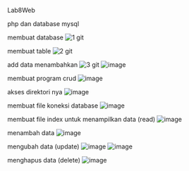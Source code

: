 Lab8Web

php dan database mysql

membuat database
![1 git](https://github.com/user-attachments/assets/873e4711-72ea-4e3e-89d7-52289f2c9676)

membuat table
![2 git](https://github.com/user-attachments/assets/ee6cc0c1-954b-4772-a9ee-1ab9a6909501)

add data menambahkan
![3 git](https://github.com/user-attachments/assets/5bc0831d-062b-4cc8-90ef-c0ee22d532e4)
![image](https://github.com/user-attachments/assets/fe88a880-4c27-4b08-9fb1-0c892174d43b)

membuat program crud
![image](https://github.com/user-attachments/assets/40c8ab91-fc9f-4e56-bf46-7367339bfe1d)

akses direktori nya
![image](https://github.com/user-attachments/assets/2554c44e-1fb6-4aab-8090-76b7323964af)


membuat file koneksi database
![image](https://github.com/user-attachments/assets/26550deb-f54b-47d8-96b9-39f7ea7fba16)


membuat file index untuk menampilkan data (read)
![image](https://github.com/user-attachments/assets/23977a4f-cfc8-4755-8d55-267ba9788a27)


menambah data
![image](https://github.com/user-attachments/assets/c8529a24-4a8b-4284-ad62-61198d49409b)

mengubah data (update)
![image](https://github.com/user-attachments/assets/ab782e95-6be2-46e1-8e2c-a8d5da24accf)
![image](https://github.com/user-attachments/assets/9685979c-6547-4e8a-a7b5-2d4c6710618f)

menghapus data (delete)
![image](https://github.com/user-attachments/assets/53495c3a-32fa-435a-a759-ff30b0f85421)



